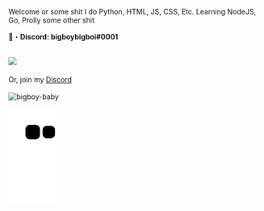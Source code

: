 Welcome or some shit
I do Python, HTML, JS, CSS, Etc.
Learning NodeJS, Go, Prolly some other shit

📩・**Discord: bigboybigboi#0001**
<div>&nbsp;</div>
<a href="https://bigboyxd.tk" target="_blank"> <img src="https://discord.c99.nl/widget/theme-2/982058193335238666.png"/></a>
<br>
<div>&nbsp;</div>
Or, join my <a href="https://discord.gg/orcus">Discord</a>
<div>&nbsp;</div>
</a><img src="https://github-readme-stats.vercel.app/api/top-langs?username=bigboy-baby&count_private=true&hide=procfile&theme=tokyonight&border_color=000000&cache_seconds=1800&layout=compact&langs_count=10&custom_title=Most%20Used%20Languages" alt="bigboy-baby" /> </p>
<a href="https://bigboyxd.tk" target="_blank"><img src="https://github.com/rafaballerini/rafaballerini/blob/output/github-contribution-grid-snake.svg" alt="sneke"></a>
